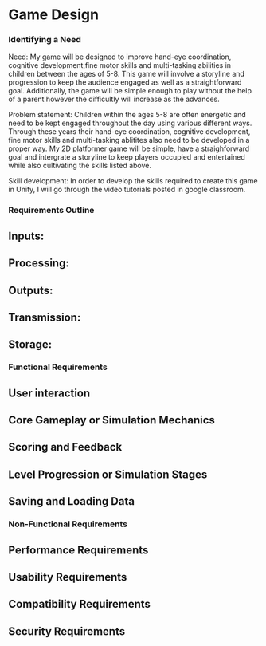 # Game Design
### Identifying a Need

Need: My game will be designed to improve hand-eye coordination, cognitive development,fine motor skills and multi-tasking abilities in children between the ages of 5-8. This game will involve a storyline and progression to keep the audience engaged as well as a straightforward goal. Additionally, the game will be simple enough to play without the help of a parent however the difficultly will increase as the advances. 

Problem statement: Children within the ages 5-8 are often energetic and need to be kept engaged throughout the day using various different ways. Through these years their hand-eye coordination, cognitive development, fine motor skills and multi-tasking ablitites also need to be developed in a proper way. My 2D platformer game will be simple, have a straighforward goal and intergrate a storyline to keep players occupied and entertained while also cultivating the skills listed above. 

Skill development: In order to develop the skills required to create this game in Unity, I will go through the video tutorials posted in google classroom. 

### Requirements Outline

Inputs:
- 

Processing:
- 

Outputs:
- 

Transmission:
- 

Storage:
- 

### Functional Requirements

User interaction
- 

Core Gameplay or Simulation Mechanics
- 

Scoring and Feedback
- 

Level Progression or Simulation Stages
- 

Saving and Loading Data
- 

### Non-Functional Requirements

Performance Requirements
- 

Usability Requirements
- 

Compatibility Requirements
- 

Security Requirements
- 



